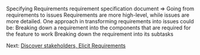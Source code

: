 Specifying Requirements
     requirement specification document ⇒
Going from requirements to issues
	Requirements are more high-level, while issues are more detailed. One approach in transforming requirements into issues could be:
		Breaking down a requirement into the components that are required for the feature to work
		Breaking down the requirement into its subtasks


Next: [Discover stakeholders, Elicit Requirements](Discover%20stakeholders,%20Elicit%20Requirements.md)